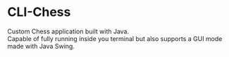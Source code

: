 # CLI-Chess
Custom Chess application built with Java. \
Capable of fully running inside you terminal but also supports a GUI mode
made with Java Swing.
